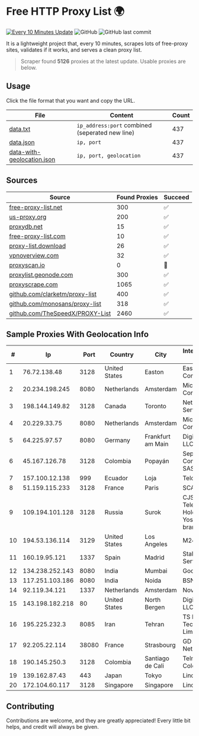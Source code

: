 
# Free HTTP Proxy List 🌍

[![Every 10 Minutes Update](https://github.com/mertguvencli/http-proxy-list/actions/workflows/main.yml/badge.svg?branch=main)](https://github.com/mertguvencli/http-proxy-list/actions/workflows/main.yml)
![GitHub](https://img.shields.io/github/license/mertguvencli/http-proxy-list)
![GitHub last commit](https://img.shields.io/github/last-commit/mertguvencli/http-proxy-list)

It is a lightweight project that, every 10 minutes, scrapes lots of free-proxy sites, validates if it works, and serves a clean proxy list.


> Scraper found **5126** proxies at the latest update. Usable proxies are below.

## Usage

Click the file format that you want and copy the URL.


|File|Content|Count|
|----|-------|-----|
|[data.txt](https://raw.githubusercontent.com/mertguvencli/http-proxy-list/main/proxy-list/data.txt)|`ip_address:port` combined (seperated new line)|437|
|[data.json](https://raw.githubusercontent.com/mertguvencli/http-proxy-list/main/proxy-list/data.json)|`ip, port`|437|
|[data-with-geolocation.json](https://raw.githubusercontent.com/mertguvencli/http-proxy-list/main/proxy-list/data-with-geolocation.json)|`ip, port, geolocation`|437|

## Sources

|Source|Found Proxies|Succeed|
|------|-------------|-------|
|[free-proxy-list.net](https://free-proxy-list.net)|300|✅|
|[us-proxy.org](https://www.us-proxy.org)|200|✅|
|[proxydb.net](http://proxydb.net)|15|✅|
|[free-proxy-list.com](https://free-proxy-list.com/?page=&port=&type%5B%5D=http&type%5B%5D=https&up_time=0&search=Search)|10|✅|
|[proxy-list.download](https://www.proxy-list.download/HTTP)|26|✅|
|[vpnoverview.com](https://vpnoverview.com/privacy/anonymous-browsing/free-proxy-servers)|32|✅|
|[proxyscan.io](https://www.proxyscan.io)|0|🚫|
|[proxylist.geonode.com](https://proxylist.geonode.com/api/proxy-list?limit=300&page=1&sort_by=lastChecked&sort_type=desc&protocols=http,https)|300|✅|
|[proxyscrape.com](https://api.proxyscrape.com/v2/?request=displayproxies&protocol=http&timeout=10000&country=all&ssl=all&anonymity=all)|1065|✅|
|[github.com/clarketm/proxy-list](https://raw.githubusercontent.com/clarketm/proxy-list/master/proxy-list-raw.txt)|400|✅|
|[github.com/monosans/proxy-list](https://raw.githubusercontent.com/monosans/proxy-list/main/proxies/http.txt)|318|✅|
|[github.com/TheSpeedX/PROXY-List](https://raw.githubusercontent.com/TheSpeedX/PROXY-List/master/http.txt)|2460|✅|


## Sample Proxies With Geolocation Info

|#|Ip|Port|Country|City|Internet Service Provider|
|-|--|----|-------|----|-------------------------|
|1|76.72.138.48|3128|United States|Easton|Easton Utilities Commission|
|2|20.234.198.245|8080|Netherlands|Amsterdam|Microsoft Corporation|
|3|198.144.149.82|3128|Canada|Toronto|Netminders Server Hosting|
|4|20.229.33.75|8080|Netherlands|Amsterdam|Microsoft Corporation|
|5|64.225.97.57|8080|Germany|Frankfurt am Main|DigitalOcean, LLC|
|6|45.167.126.78|3128|Colombia|Popayán|Sepcom Comunicaciones SAS|
|7|157.100.12.138|999|Ecuador|Loja|Telconet S.A|
|8|51.159.115.233|3128|France|Paris|SCALEWAY|
|9|109.194.101.128|3128|Russia|Surok|CJSC "ER-Telecom Holding" Yoshkar-Ola branch|
|10|194.53.136.114|3129|United States|Los Angeles|M247 Ltd|
|11|160.19.95.121|1337|Spain|Madrid|Stallion Network Services Limited|
|12|134.238.252.143|8080|India|Mumbai|Google LLC|
|13|117.251.103.186|8080|India|Noida|BSNL Internet|
|14|92.119.34.121|1337|Netherlands|Amsterdam|NovoServe B.V.|
|15|143.198.182.218|80|United States|North Bergen|DigitalOcean, LLC|
|16|195.225.232.3|8085|Iran|Tehran|TS Information Technology Limited|
|17|92.205.22.114|38080|France|Strasbourg|GD MASS Network|
|18|190.145.250.3|3128|Colombia|Santiago de Cali|Telmex Colombia S.A.|
|19|139.162.87.43|443|Japan|Tokyo|Linode, LLC|
|20|172.104.60.117|3128|Singapore|Singapore|Linode, LLC|



## Contributing

Contributions are welcome, and they are greatly appreciated! Every
little bit helps, and credit will always be given.

